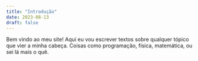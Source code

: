 ```yaml
---
title: "Introdução"
date: 2023-08-13
draft: false
---
```


Bem vindo ao meu site! Aqui eu vou escrever textos sobre qualquer tópico que vier a minha cabeça. Coisas como programação, física, matemática, ou sei lá mais o quê.
